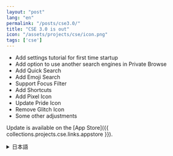```yaml
---
layout: "post"
lang: "en"
permalink: "/posts/cse3.0/"
title: "CSE 3.0 is out"
icon: "/assets/projects/cse/icon.png"
tags: ['cse']
---
```


- Add settings tutorial for first time startup
- Add option to use another search engines in Private Browse
- Add Quick Search
- Add Emoji Search
- Support Focus Filter
- Add Shortcuts
- Add Pixel Icon
- Update Pride Icon
- Remove Glitch Icon
- Some other adjustments

Update is available on the [App Store]({{ collections.projects.cse.links.appstore }}).

<details lang="ja">
<summary>日本語</summary>

- 初回起動時向けのチュートリアルを追加
- プライベートブラウズで他の検索エンジンを使用するオプションを追加
- クイック検索を追加
- 絵文字検索を追加
- 集中モードフィルタに対応
- ショートカットを追加
- Pixelアイコンを追加
- Prideアイコンをアップデート
- Glitchアイコンを削除
- その他いくつかの調整を行いました

</details>
